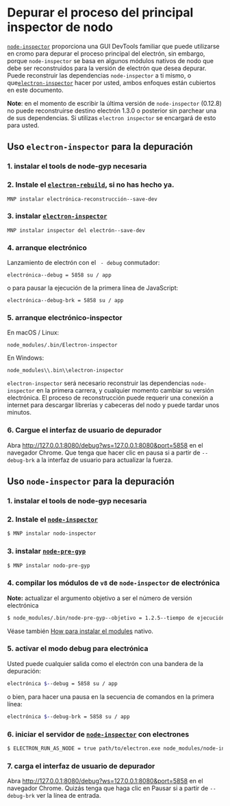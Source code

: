 # Depurar el proceso del principal inspector de nodo

[`node-inspector`](https://github.com/node-inspector/node-inspector) proporciona una GUI DevTools familiar que puede utilizarse en cromo para depurar el proceso principal del electrón, sin embargo, porque `node-inspector` se basa en algunos módulos nativos de nodo que debe ser reconstruidos para la versión de electrón que desea depurar. Puede reconstruir las dependencias `node-inspector` a ti mismo, o que[`electron-inspector`](https://github.com/enlight/electron-inspector) hacer por usted, ambos enfoques están cubiertos en este documento.

**Note**: en el momento de escribir la última versión de `node-inspector` (0.12.8) no puede reconstruirse destino electrón 1.3.0 o posterior sin parchear una de sus dependencias. Si utilizas `electron inspector` se encargará de esto para usted.

## Uso `electron-inspector` para la depuración

### 1. instalar el tools</a> de node-gyp necesaria</h3> 

### 2. Instale el [`electron-rebuild`](https://github.com/electron/electron-rebuild), si no has hecho ya.

```shell
MNP instalar electrónica-reconstrucción--save-dev
```

### 3. instalar [`electron-inspector`](https://github.com/enlight/electron-inspector)

```shell
MNP instalar inspector del electrón--save-dev
```

### 4. arranque electrónico

Lanzamiento de electrón con el ` - debug` conmutador:

```shell
electrónica--debug = 5858 su / app
```

o para pausar la ejecución de la primera línea de JavaScript:

```shell
electrónica--debug-brk = 5858 su / app
```

### 5. arranque electrónico-inspector

En macOS / Linux:

```shell
node_modules/.bin/Electron-inspector
```

En Windows:

```shell
node_modules\\.bin\\electron-inspector
```

`electron-inspector` será necesario reconstruir las dependencias `node-inspector` en la primera carrera, y cualquier momento cambiar su versión electrónica. El proceso de reconstrucción puede requerir una conexión a internet para descargar librerías y cabeceras del nodo y puede tardar unos minutos.

### 6. Cargue el interfaz de usuario de depurador

Abra http://127.0.0.1:8080/debug?ws=127.0.0.1:8080&port=5858 en el navegador Chrome. Que tenga que hacer clic en pausa si a partir de `--debug-brk` a la interfaz de usuario para actualizar la fuerza.

## Uso `node-inspector` para la depuración

### 1. instalar el tools</a> de node-gyp necesaria</h3> 

### 2. Instale el [`node-inspector`](https://github.com/node-inspector/node-inspector)

```bash
$ MNP instalar nodo-inspector
```

### 3. instalar [`node-pre-gyp`](https://github.com/mapbox/node-pre-gyp)

```bash
$ MNP instalar nodo-pre-gyp
```

### 4. compilar los módulos de `v8` de `node-inspector` de electrónica

**Note:** actualizar el argumento objetivo a ser el número de versión electrónica

```bash
$ node_modules/.bin/node-pre-gyp--objetivo = 1.2.5--tiempo de ejecución = electrón--respaldo para construir--directorio node_modules/v8-debug /--dist-url = https://atom.io/download/atom-shell reinstalar $ node_modules/.bin/node-pre-gyp--objetivo = 1.2.5--tiempo de ejecución = electrón--respaldo para construir--directorio node_modules/v8-profiler / url--dist = https://atom.io/download/atom-shell vuelva a instalar
```

Véase también [How para instalar el modules](using-native-node-modules.md#how-to-install-native-modules) nativo.

### 5. activar el modo debug para electrónica

Usted puede cualquier salida como el electrón con una bandera de la depuración:

```bash
electrónica $--debug = 5858 su / app
```

o bien, para hacer una pausa en la secuencia de comandos en la primera línea:

```bash
electrónica $--debug-brk = 5858 su / app
```

### 6. iniciar el servidor de [`node-inspector`](https://github.com/node-inspector/node-inspector) con electrones

```bash
$ ELECTRON_RUN_AS_NODE = true path/to/electron.exe node_modules/node-inspector/bin/inspector.js
```

### 7. carga el interfaz de usuario de depurador

Abra http://127.0.0.1:8080/debug?ws=127.0.0.1:8080&port=5858 en el navegador Chrome. Quizás tenga que haga clic en Pausar si a partir de `--debug-brk` ver la línea de entrada.